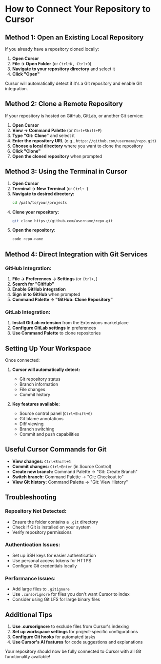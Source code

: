 # How to Connect Your Repository to Cursor

## Method 1: Open an Existing Local Repository

If you already have a repository cloned locally:

1. **Open Cursor**
2. **File → Open Folder** (or `Ctrl+K, Ctrl+O`)
3. **Navigate to your repository directory** and select it
4. **Click "Open"**

Cursor will automatically detect if it's a Git repository and enable Git integration.

## Method 2: Clone a Remote Repository

If your repository is hosted on GitHub, GitLab, or another Git service:

1. **Open Cursor**
2. **View → Command Palette** (or `Ctrl+Shift+P`)
3. **Type "Git: Clone"** and select it
4. **Enter the repository URL** (e.g., `https://github.com/username/repo.git`)
5. **Choose a local directory** where you want to clone the repository
6. **Click "Clone"**
7. **Open the cloned repository** when prompted

## Method 3: Using the Terminal in Cursor

1. **Open Cursor**
2. **Terminal → New Terminal** (or `Ctrl+` `)
3. **Navigate to desired directory:**
   ```bash
   cd /path/to/your/projects
   ```
4. **Clone your repository:**
   ```bash
   git clone https://github.com/username/repo.git
   ```
5. **Open the repository:**
   ```bash
   code repo-name
   ```

## Method 4: Direct Integration with Git Services

### GitHub Integration:
1. **File → Preferences → Settings** (or `Ctrl+,`)
2. **Search for "GitHub"**
3. **Enable GitHub integration**
4. **Sign in to GitHub** when prompted
5. **Command Palette → "GitHub: Clone Repository"**

### GitLab Integration:
1. **Install GitLab extension** from the Extensions marketplace
2. **Configure GitLab settings** in preferences
3. **Use Command Palette** to clone repositories

## Setting Up Your Workspace

Once connected:

1. **Cursor will automatically detect:**
   - Git repository status
   - Branch information
   - File changes
   - Commit history

2. **Key features available:**
   - Source control panel (`Ctrl+Shift+G`)
   - Git blame annotations
   - Diff viewing
   - Branch switching
   - Commit and push capabilities

## Useful Cursor Commands for Git

- **View changes:** `Ctrl+Shift+G`
- **Commit changes:** `Ctrl+Enter` (in Source Control)
- **Create new branch:** Command Palette → "Git: Create Branch"
- **Switch branch:** Command Palette → "Git: Checkout to"
- **View Git history:** Command Palette → "Git: View History"

## Troubleshooting

### Repository Not Detected:
- Ensure the folder contains a `.git` directory
- Check if Git is installed on your system
- Verify repository permissions

### Authentication Issues:
- Set up SSH keys for easier authentication
- Use personal access tokens for HTTPS
- Configure Git credentials locally

### Performance Issues:
- Add large files to `.gitignore`
- Use `.cursorignore` for files you don't want Cursor to index
- Consider using Git LFS for large binary files

## Additional Tips

1. **Use .cursorignore** to exclude files from Cursor's indexing
2. **Set up workspace settings** for project-specific configurations
3. **Configure Git hooks** for automated tasks
4. **Use Cursor's AI features** for code suggestions and explanations

Your repository should now be fully connected to Cursor with all Git functionality available!